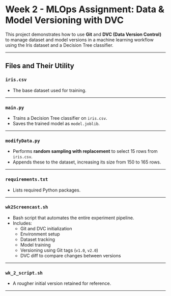 # Week 2 - MLOps Assignment: Data & Model Versioning with DVC

This project demonstrates how to use **Git** and **DVC (Data Version Control)** to manage dataset and model versions in a machine learning workflow using the Iris dataset and a Decision Tree classifier.

---

## Files and Their Utility

### `iris.csv`
- The base dataset used for training.

---

### `main.py`
- Trains a Decision Tree classifier on `iris.csv`.
- Saves the trained model as `model.joblib`.

---

### `modifyData.py`
- Performs **random sampling with replacement** to select 15 rows from `iris.csv`.
- Appends these to the dataset, increasing its size from 150 to 165 rows.

---

### `requirements.txt`
- Lists required Python packages.

---

### `wk2Screencast.sh`
- Bash script that automates the entire experiment pipeline.
- Includes:
  - Git and DVC initialization
  - Environment setup
  - Dataset tracking
  - Model training
  - Versioning using Git tags (`v1.0`, `v2.0`)
  - DVC diff to compare changes between versions

---

### `wk_2_script.sh`
- A rougher initial version retained for reference.

---

